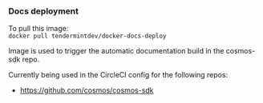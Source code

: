 ### Docs deployment

To pull this image:  
`docker pull tendermintdev/docker-docs-deploy`  

Image is used to trigger the automatic documentation build in the cosmos-sdk repo.

Currently being used in the CircleCI config for the following repos:
- https://github.com/cosmos/cosmos-sdk